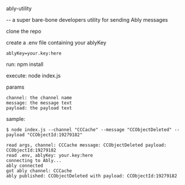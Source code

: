 ably-utility

-- a super bare-bone developers utility for sending Ably messages

clone the repo

create a .env file containing your ablyKey

    ablyKey=your.key:here

run: npm install

execute: node index.js

params

    channel: the channel name
    message: the message text
    payload: the payload text
   
sample:

```
$ node index.js --channel "CCCache" --message "CCObjectDeleted" --payload "CCObjectId:19279182"

read args, channel: CCCache message: CCObjectDeleted payload: CCObjectId:19279182
read .env, ablyKey: your.key:here
connecting to Ably...
ably connected
got ably channel: CCCache
ably published: CCObjectDeleted with payload: CCObjectId:19279182
```